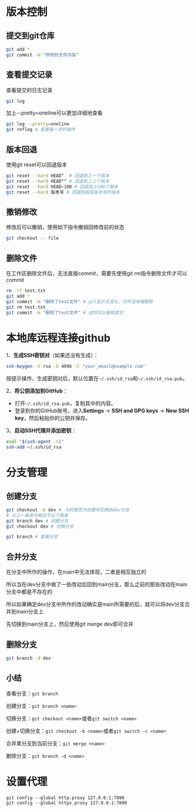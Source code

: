 # 版本控制

## 提交到git仓库

```bash
git add *
git commit -m "修改的文件内容"
```

## 查看提交记录

查看提交的日志记录

```bash
git log
```

加上--pretty=oneline可以更加详细地查看

```bash
git log --pretty=oneline
git reflog # 查看每一步的操作
```

## 版本回退

使用git reset可以回退版本

```bash
git reset --hard HEAD^  # 回退到上一个版本
git reset --hard HEAD^^ # 回退到上上个版本
git reset --hard HEAD~100 # 回退到上100个版本
git reset --hard 版本号 # 回退到指定版本号的版本
```

## 撤销修改

修改后可以撤销，使用如下指令撤销回修改前的状态

```bash
git checkout -- file
```

## 删除文件

在工作区删除文件后，无法直接commit，需要先使用git rm指令删除文件才可以commit

```bash
rm -rf test.txt
git add *
git commit -m "删除了test文件" # git显示无变化，文件没有被删除
git rm test.txt
git commit -m "删除了test文件" # 这时可以删除成功
```

# 本地库远程连接github

1、**生成SSH密钥对**（如果还没有生成）：

```bash
ssh-keygen -t rsa -b 4096 -C "your_email@example.com"
```

按提示操作，生成密钥对后，默认位置在`~/.ssh/id_rsa`和`~/.ssh/id_rsa.pub`。

2、**将公钥添加到GitHub**：

- 打开`~/.ssh/id_rsa.pub`，复制其中的内容。
- 登录到你的GitHub账号，进入**Settings** -> **SSH and GPG keys** -> **New SSH key**，然后粘贴你的公钥并保存。

3、**启动SSH代理并添加密钥**：

```bash
eval "$(ssh-agent -s)"
ssh-add ~/.ssh/id_rsa
```

# 分支管理

## 创建分支

``` bash
git checkout -b dev # -b的意思为创建并切换到dev分支
# 以上一条命令相当于以下两条
git branch dev # 创建分支
git checkout dev # 切换分支

git branch # 查看分支
```

## 合并分支

在分支中所作的操作，在main中无法体现，二者是相互独立的

所以当在dev分支中做了一些改动后回到main分支，那么之前的那些改动在main分支中都是不存在的

所以如果确定dev分支中所作的改动确实是main所需要的后，就可以将dev分支合并到main分支上

先切换到main分支上，然后使用git merge dev即可合并

## 删除分支

```bash
git branch -d dev
```

## 小结

查看分支：`git branch`

创建分支：`git branch <name>`

切换分支：`git checkout <name>`或者`git switch <name>`

创建+切换分支：`git checkout -b <name>`或者`git switch -c <name>`

合并某分支到当前分支：`git merge <name>`

删除分支：`git branch -d <name>`



# 设置代理

```git
git config --global http.proxy 127.0.0.1:7890
git config --global https.proxy 127.0.0.1:7890
```
